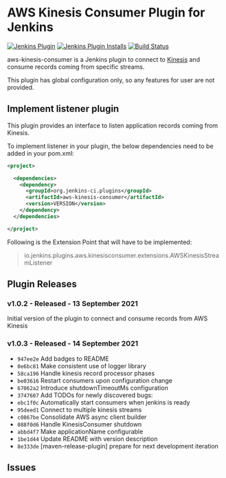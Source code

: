 AWS Kinesis Consumer Plugin for Jenkins
=======================================================

[![Jenkins Plugin](https://img.shields.io/jenkins/plugin/v/aws-kinesis-consumer.svg)](https://plugins.jenkins.io/aws-kinesis-consumer)
[![Jenkins Plugin Installs](https://img.shields.io/jenkins/plugin/i/aws-kinesis-consumer.svg)](https://plugins.jenkins.io/aws-kinesis-consumer)
[![Build Status](https://ci.jenkins.io/buildStatus/icon?job=Plugins/aws-kinesis-consumer-plugin/master)](https://ci.jenkins.io/job/Plugins/job/aws-kinesis-consumer-plugin/job/master/)

aws-kinesis-consumer is a Jenkins plugin to connect to [Kinesis](https://aws.amazon.com/kinesis/) and consume
records coming from specific streams.

This plugin has global configuration only, so any features for user are not provided.

Implement listener plugin
------------------------

This plugin provides an interface to listen application records coming from
Kinesis.

To implement listener in your plugin, the below dependencies need to be added in
your pom.xml:

```xml
<project>

  <dependencies>
    <dependency>
      <groupId>org.jenkins-ci.plugins</groupId>
      <artifactId>aws-kinesis-consumer</artifactId>
      <version>VERSION</version>
    </dependency>
  </dependencies>

</project>
```

Following is the Extension Point that will have to be implemented:

> io.jenkins.plugins.aws.kinesisconsumer.extensions.AWSKinesisStreamListener

Plugin Releases
---

### v1.0.2 - Released - 13 September 2021

Initial version of the plugin to connect and consume records from AWS Kinesis

### v1.0.3 - Released - 14 September 2021

* `947ee2e` Add badges to README
* `0e6bc81` Make consistent use of logger library
* `58ca196` Handle kinesis record processor phases
* `be03616` Restart consumers upon configuration change
* `67062a2` Introduce shutdownTimeoutMs configuration
* `3747607` Add TODOs for newly discovered bugs:
* `ebc1f0c` Automatically start consumers when jenkins is ready
* `95deed1` Connect to multiple kinesis streams
* `c0867be` Consolidate AWS async client builder
* `088f0d6` Handle KinesisConsumer shutdown
* `abbd4f7` Make applicationName configurable
* `1be1d44` Update README with version description
* `8e333de` [maven-release-plugin] prepare for next development iteration

Issues
---
